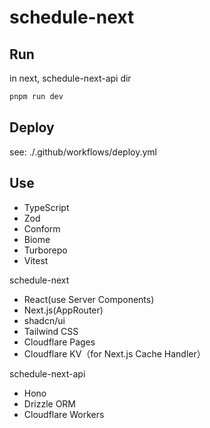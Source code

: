 # schedule-next

## Run
in next, schedule-next-api dir
```bash
pnpm run dev
```

## Deploy
see: ./.github/workflows/deploy.yml

## Use
- TypeScript
- Zod
- Conform
- Biome
- Turborepo
- Vitest

schedule-next
- React(use Server Components)
- Next.js(AppRouter)
- shadcn/ui
- Tailwind CSS
- Cloudflare Pages
- Cloudflare KV（for Next.js Cache Handler）

schedule-next-api
- Hono
- Drizzle ORM
- Cloudflare Workers
